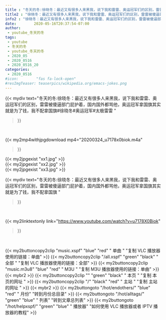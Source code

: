 ```yaml
---
title : "冬天的冬:徐晓冬：最近又有很多人来黑我，说下我和雷雷、奥运冠军们的区别，雷雷被傻逼部门屁护着，国内国外都骂他，奥运冠军拿国旗其实就是为了钱，我不配拿国旗 "
title2 : "徐晓冬：最近又有很多人来黑我，说下我和雷雷、奥运冠军们的区别，雷雷被傻逼部门屁护着，国内国外都骂他，奥运冠军拿国旗其实就是为了钱，我不配拿国旗 "
info2 : "徐晓冬：最近又有很多人来黑我，说下我和雷雷、奥运冠军们的区别，雷雷被傻逼部门屁护着，国内国外都骂他，奥运冠军拿国旗其实就是为了钱，我不配拿国旗#徐晓冬#奥运冠军#太极雷雷 "
date:        2020-05-16T20:37:54-07:00
author:
 - youtube_冬天的冬
tags:
 - youtube
 - 冬天的冬
 - youtube_冬天的冬
 - 2020_05
 - 2020_0516
 - 2020_0516_20
categories:
 - 2020_0516
#icon:        "fas fa-lock-open"
#resImgTeaser: teaserpics/wikipedia.org/emacs-jokes.png
---
```


{{< mydiv text="冬天的冬:徐晓冬：最近又有很多人来黑我，说下我和雷雷、奥运冠军们的区别，雷雷被傻逼部门屁护着，国内国外都骂他，奥运冠军拿国旗其实就是为了钱，我不配拿国旗#徐晓冬#奥运冠军#太极雷雷 "
>}}
<br>


{{< my2mp4withjpgdownload mp4="20200324_u7178x0biok.m4a"
>}}

{{< my2jpgexist "xx1.jpg" >}}<br>
{{< my2jpgexist "xx2.jpg" >}}<br>
{{< my2jpgexist "xx3.jpg" >}}<br>



{{< mydiv text="冬天的冬:徐晓冬：最近又有很多人来黑我，说下我和雷雷、奥运冠军们的区别，雷雷被傻逼部门屁护着，国内国外都骂他，奥运冠军拿国旗其实就是为了钱，我不配拿国旗 "
>}}
<br>

{{< my2linktextonly link="https://www.youtube.com/watch?v=u7178X0Biok"
>}}


<br>

{{< my2buttoncopy2clip "music.xspf"        "blue"   "red"    " 单曲 "  "复制 VLC 播放器使用的链接：单曲" >}} {{< my2buttoncopy2clip "/all.xspf"         "green"  "black"  " 全部 "  "复制 VLC 播放器使用的链接：全部" >}} {{< my2buttoncopy2clip "music.m3u8"        "blue"   "red"    " M3U  "    "复制 M3U 播放器使用的链接：单曲" >}} {{< mybr2 >}} {{< my2buttoncopy2clip ""                  "green"  "black"  " 本页 "    "复制 本页的网址 " >}} {{< my2buttoncopy2clip "/"                 "black"  "red"    " 主站 "    "复制 主站的网址 " >}} {{< mybr2 >}} {{< my2buttongoto      "/hot/endothers/"   "blue"   "red"    " 月份"   "转到月份总目录" >}} {{< my2buttongoto      "/hot/alltags/"     "green"  "blue"   " 列表"   "转到文章总列表" >}} {{< my2buttongoto      "/hot/helpxspf/"    "green"  "blue"   " 播放器" "如何使用 VLC 播放器或者 IPTV 播放器的教程" >}} 
